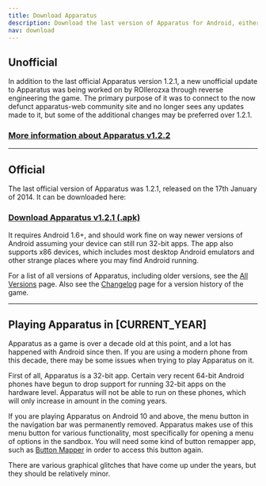 ```yaml
---
title: Download Apparatus
description: Download the last version of Apparatus for Android, either the last official version 1.2.1 or the last unofficial 1.2.2 version made by ROllerozxa.
nav: download
---
```


## Unofficial
In addition to the last official Apparatus version 1.2.1, a new unofficial update to Apparatus was being worked on by ROllerozxa through reverse engineering the game. The primary purpose of it was to connect to the now defunct apparatus-web community site and no longer sees any updates made to it, but some of the additional changes may be preferred over 1.2.1.

### [More information about Apparatus v1.2.2](/download-unofficial/)

---

## Official
The last official version of Apparatus was 1.2.1, released on the 17th January of 2014. It can be downloaded here:

### [Download Apparatus v1.2.1 (.apk)](https://archive.org/download/apparatus-android-game-archive/Apparatus_1.2.1.apk)
It requires Android 1.6+, and should work fine on way newer versions of Android assuming your device can still run 32-bit apps. The app also supports x86 devices, which includes most desktop Android emulators and other strange places where you may find Android running.

For a list of all versions of Apparatus, including older versions, see the [All Versions](/all-versions/) page. Also see the [Changelog](/changelog/) page for a version history of the game.

---

## Playing Apparatus in [CURRENT_YEAR]
Apparatus as a game is over a decade old at this point, and a lot has happened with Android since then. If you are using a modern phone from this decade, there may be some issues when trying to play Apparatus on it.

First of all, Apparatus is a 32-bit app. Certain very recent 64-bit Android phones have begun to drop support for running 32-bit apps on the hardware level. Apparatus will not be able to run on these phones, which will only increase in amount in the coming years.

If you are playing Apparatus on Android 10 and above, the menu button in the navigation bar was permanently removed. Apparatus makes use of this menu button for various functionality, most specifically for opening a menu of options in the sandbox. You will need some kind of button remapper app, such as [Button Mapper](https://play.google.com/store/apps/details?id=flar2.homebutton) in order to access this button again.

There are various graphical glitches that have come up under the years, but they should be relatively minor.
